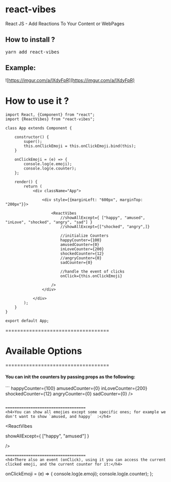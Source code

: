 # react-vibes
React JS - Add Reactions To Your Content or WebPages

<h2>How to install ?</h2> 
<pre>
yarn add react-vibes
</pre>

<h2>Example:</h2>

![https://imgur.com/a/lXdyFpR](https://imgur.com/a/lXdyFpR)

<h1>How to use it ? </h1>

```
import React, {Component} from "react";
import {ReactVibes} from "react-vibes";

class App extends Component {

    constructor() {
        super();
        this.onClickEmoji = this.onClickEmoji.bind(this);
    }

    onClickEmoji = (e) => {
        console.log(e.emoji);
        console.log(e.counter);
    };

    render() {
        return (
            <div className="App">

                <div style={{marginLeft: "600px", marginTop: "200px"}}>

                    <ReactVibes
                        //showAllExcept={ ["happy", "amused", "inLove", "shocked", "angry", "sad"] }
                        //showAllExcept={["shocked", "angry",]}

                        //initialize Counters
                        happyCounter={100}
                        amusedCounter={0}
                        inLoveCounter={200}
                        shockedCounter={12}
                        //angryCounter={0}
                        sadCounter={0}

                        //handle the event of clicks
                        onClick={this.onClickEmoji}

                    />
                </div>

            </div>
        );
    }
}

export default App;

```

===================================

<h1>Available Options</h1>

===================================
<h4>You can init the counters by passing props as the following:</h4>
```
<ReactVibes

happyCounter={100}
amusedCounter={0}
inLoveCounter={200}
shockedCounter={12}
angryCounter={0}
sadCounter={0}
/>

```

===================================
<h4>You can show all emojies except some specific ones; for example we don't want to show `amused, and happy`  :</h4>
```
<ReactVibes

showAllExcept={ ["happy", "amused"] }

 />
```
===================================
<h4>There also an event (onClick), using it you can access the current clicked emoji, and the current counter for it:</h4>
```
onClickEmoji = (e) => {
        console.log(e.emoji);
        console.log(e.counter);
    };
```